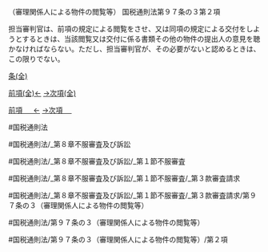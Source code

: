 （審理関係人による物件の閲覧等）
国税通則法第９７条の３第２項

担当審判官は、前項の規定による閲覧をさせ、又は同項の規定による交付をしようとするときは、当該閲覧又は交付に係る書類その他の物件の提出人の意見を聴かなければならない。ただし、担当審判官が、その必要がないと認めるときは、この限りでない。

[条(全)](国税通則法＿＿＿＿＿第９７条の３_.md)

[前項(全)←](国税通則法＿＿＿＿＿第９７条の３第１項_.md)    [→次項(全)](国税通則法＿＿＿＿＿第９７条の３第３項_.md)

[前項 　 ←](国税通則法＿＿＿＿＿第９７条の３第１項.md)    [→次項 　 ](国税通則法＿＿＿＿＿第９７条の３第３項.md)



#国税通則法

#国税通則法/_第８章不服審査及び訴訟

#国税通則法/_第８章不服審査及び訴訟/_第１節不服審査

#国税通則法/_第８章不服審査及び訴訟/_第１節不服審査/_第３款審査請求

#国税通則法/_第８章不服審査及び訴訟/_第１節不服審査/_第３款審査請求/第９７条の３（審理関係人による物件の閲覧等）

#国税通則法/第９７条の３（審理関係人による物件の閲覧等）

#国税通則法/第９７条の３（審理関係人による物件の閲覧等）/第２項

